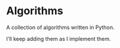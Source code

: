# Algorithms

A collection of algorithms written in Python.

I'll keep adding them as I implement them.
